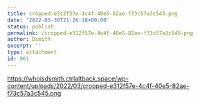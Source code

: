 ```yaml
---
title: cropped-e312f57e-4c4f-40e5-82ae-f73c57a3c545.png
date: '2022-03-30T21:26:18+00:00'
status: publish
permalink: /cropped-e312f57e-4c4f-40e5-82ae-f73c57a3c545-png
author: Dsmith
excerpt: ''
type: attachment
id: 961
---
```

https://whoisdsmith.ctrlaltback.space/wp-content/uploads/2022/03/cropped-e312f57e-4c4f-40e5-82ae-f73c57a3c545.png